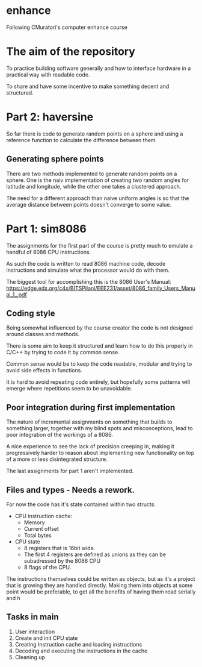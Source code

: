 # enhance
Following CMuratori's computer enhance course

# The aim of the repository
To practice building software generally and how to interface hardware in a practical way with readable code.  

To share and have some incentive to make something decent and structured.

# Part 2: haversine
So far there is code to generate random points on a sphere and using a reference function to calculate the difference between them.

## Generating sphere points
There are two methods implemented to generate random points on a sphere. One is the naiv implementation of creating two random angles for latitude and longitude, while the other one takes a clustered approach.

The need for a different approach than naive uniform angles is so that the average distance between points doesn't converge to some value. 

# Part 1: sim8086
The assignments for the first part of the course is pretty much to emulate a handful of 8086 CPU instructions.

As such the code is written to read 8086 machine code, decode instructions and simulate what the processor would do with them.

The biggest tool for accomplishing this is the 8086 User's Manual:
https://edge.edx.org/c4x/BITSPilani/EEE231/asset/8086_family_Users_Manual_1_.pdf

## Coding style
Being somewhat influenced by the course creator the code is not designed around classes and methods.

There is some aim to keep it structured and learn how to do this properly in C/C++ by trying to code it by common sense.

Common sense would be to keep the code readable, modular and trying to avoid side effects in functions.

It is hard to avoid repeating code entirely, but hopefully some patterns will emerge where repetitions seem to be unavoidable.

## Poor integration during first implementation
The nature of incremental assignments on something that builds to something larger, together with my blind spots and misconceptions, lead to poor integration of the workings of a 8086. 

A nice experience to see the lack of precision creeping in, making it progressively harder to reason about implementing new functionality on top of a more or less disintegrated structure.

The last assignments for part 1 aren't implemented.

## Files and types - Needs a rework.
For now the code has it's state contained within two structs:
- CPU instruction cache:
    - Memory
    - Current offset 
    - Total bytes 
- CPU state
    - 8 registers that is 16bit wide.
    - The first 4 registers are defined as unions as they can be subadressed by the 8086 CPU
    - 8 flags of the CPU.

The instructions themselves could be written as objects, but as it's a project that is growing they are handled directly. Making them into objects at some point would be preferable, to get all the benefits of having them read serially and h
    
## Tasks in main
1. User interaction
2. Create and init CPU state
3. Creating Instruction cache and loading instructions
4. Decoding and executing the instructions in the cache
5. Cleaning up

  
